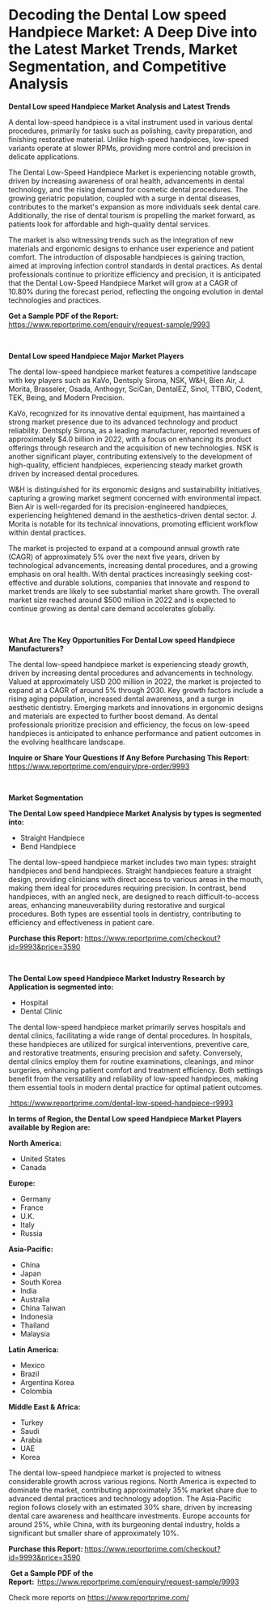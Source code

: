 <p><h1>Decoding the Dental Low speed Handpiece Market: A Deep Dive into the Latest Market Trends, Market Segmentation, and Competitive Analysis</h1></p><p><strong>Dental Low speed Handpiece Market Analysis and Latest Trends</strong></p>
<p><p>A dental low-speed handpiece is a vital instrument used in various dental procedures, primarily for tasks such as polishing, cavity preparation, and finishing restorative material. Unlike high-speed handpieces, low-speed variants operate at slower RPMs, providing more control and precision in delicate applications.</p><p>The Dental Low-Speed Handpiece Market is experiencing notable growth, driven by increasing awareness of oral health, advancements in dental technology, and the rising demand for cosmetic dental procedures. The growing geriatric population, coupled with a surge in dental diseases, contributes to the market's expansion as more individuals seek dental care. Additionally, the rise of dental tourism is propelling the market forward, as patients look for affordable and high-quality dental services.</p><p>The market is also witnessing trends such as the integration of new materials and ergonomic designs to enhance user experience and patient comfort. The introduction of disposable handpieces is gaining traction, aimed at improving infection control standards in dental practices. As dental professionals continue to prioritize efficiency and precision, it is anticipated that the Dental Low-Speed Handpiece Market will grow at a CAGR of 10.80% during the forecast period, reflecting the ongoing evolution in dental technologies and practices.</p></p>
<p><strong>Get a Sample PDF of the Report:&nbsp;</strong> <a href="https://www.reportprime.com/enquiry/request-sample/9993?utm_campaign=3364&utm_medium=2&utm_source=Github&utm_content=ia&utm_term=20032025&utm_id=dental-low-speed-handpiece">https://www.reportprime.com/enquiry/request-sample/9993</a></p>
<p>&nbsp;</p>
<p><strong>Dental Low speed Handpiece Major Market Players</strong></p>
<p><p>The dental low-speed handpiece market features a competitive landscape with key players such as KaVo, Dentsply Sirona, NSK, W&H, Bien Air, J. Morita, Brasseler, Osada, Anthogyr, SciCan, DentalEZ, Sinol, TTBIO, Codent, TEK, Being, and Modern Precision. </p><p>KaVo, recognized for its innovative dental equipment, has maintained a strong market presence due to its advanced technology and product reliability. Dentsply Sirona, as a leading manufacturer, reported revenues of approximately $4.0 billion in 2022, with a focus on enhancing its product offerings through research and the acquisition of new technologies. NSK is another significant player, contributing extensively to the development of high-quality, efficient handpieces, experiencing steady market growth driven by increased dental procedures.</p><p>W&H is distinguished for its ergonomic designs and sustainability initiatives, capturing a growing market segment concerned with environmental impact. Bien Air is well-regarded for its precision-engineered handpieces, experiencing heightened demand in the aesthetics-driven dental sector. J. Morita is notable for its technical innovations, promoting efficient workflow within dental practices.</p><p>The market is projected to expand at a compound annual growth rate (CAGR) of approximately 5% over the next five years, driven by technological advancements, increasing dental procedures, and a growing emphasis on oral health. With dental practices increasingly seeking cost-effective and durable solutions, companies that innovate and respond to market trends are likely to see substantial market share growth. The overall market size reached around $500 million in 2022 and is expected to continue growing as dental care demand accelerates globally.</p></p>
<p>&nbsp;</p>
<p><strong>What Are The Key Opportunities For Dental Low speed Handpiece Manufacturers?</strong></p>
<p><p>The dental low-speed handpiece market is experiencing steady growth, driven by increasing dental procedures and advancements in technology. Valued at approximately USD 200 million in 2022, the market is projected to expand at a CAGR of around 5% through 2030. Key growth factors include a rising aging population, increased dental awareness, and a surge in aesthetic dentistry. Emerging markets and innovations in ergonomic designs and materials are expected to further boost demand. As dental professionals prioritize precision and efficiency, the focus on low-speed handpieces is anticipated to enhance performance and patient outcomes in the evolving healthcare landscape.</p></p>
<p><strong>Inquire or Share Your Questions If Any Before Purchasing This Report:</strong> <a href="https://www.reportprime.com/enquiry/pre-order/9993?utm_campaign=3364&utm_medium=2&utm_source=Github&utm_content=ia&utm_term=20032025&utm_id=dental-low-speed-handpiece">https://www.reportprime.com/enquiry/pre-order/9993</a></p>
<p>&nbsp;</p>
<p><strong>Market Segmentation</strong></p>
<p><strong>The Dental Low speed Handpiece Market Analysis by types is segmented into:</strong></p>
<p><ul><li>Straight Handpiece</li><li>Bend Handpiece</li></ul></p>
<p><p>The dental low-speed handpiece market includes two main types: straight handpieces and bend handpieces. Straight handpieces feature a straight design, providing clinicians with direct access to various areas in the mouth, making them ideal for procedures requiring precision. In contrast, bend handpieces, with an angled neck, are designed to reach difficult-to-access areas, enhancing maneuverability during restorative and surgical procedures. Both types are essential tools in dentistry, contributing to efficiency and effectiveness in patient care.</p></p>
<p><strong>Purchase this Report:&nbsp;</strong><a href="https://www.reportprime.com/checkout?id=9993&price=3590&utm_campaign=3364&utm_medium=2&utm_source=Github&utm_content=ia&utm_term=20032025&utm_id=dental-low-speed-handpiece">https://www.reportprime.com/checkout?id=9993&price=3590</a></p>
<p>&nbsp;</p>
<p><strong>The Dental Low speed Handpiece Market Industry Research by Application is segmented into:</strong></p>
<p><ul><li>Hospital</li><li>Dental Clinic</li></ul></p>
<p><p>The dental low-speed handpiece market primarily serves hospitals and dental clinics, facilitating a wide range of dental procedures. In hospitals, these handpieces are utilized for surgical interventions, preventive care, and restorative treatments, ensuring precision and safety. Conversely, dental clinics employ them for routine examinations, cleanings, and minor surgeries, enhancing patient comfort and treatment efficiency. Both settings benefit from the versatility and reliability of low-speed handpieces, making them essential tools in modern dental practice for optimal patient outcomes.</p></p>
<p><a href="https://www.reportprime.com/dental-low-speed-handpiece-r9993?utm_campaign=3364&utm_medium=2&utm_source=Github&utm_content=ia&utm_term=20032025&utm_id=dental-low-speed-handpiece">&nbsp;https://www.reportprime.com/dental-low-speed-handpiece-r9993</a></p>
<p><strong>In terms of Region, the Dental Low speed Handpiece Market Players available by Region are:</strong></p>
<p>
    <p> <strong> North America: </strong>
        <ul>
            <li>United States</li>
            <li>Canada</li>
        </ul>
        </p> 
    <p> <strong> Europe: </strong>
        <ul>
            <li>Germany</li>
            <li>France</li>
            <li>U.K.</li>
            <li>Italy</li>
            <li>Russia</li>
        </ul>
        </p> 
    <p> <strong> Asia-Pacific: </strong>
        <ul>
            <li>China</li>
            <li>Japan</li>
            <li>South Korea</li>
            <li>India</li>
            <li>Australia</li>
            <li>China Taiwan</li>
            <li>Indonesia</li>
            <li>Thailand</li>
            <li>Malaysia</li>
        </ul>
        </p> 
    <p> <strong> Latin America: </strong>
        <ul>
            <li>Mexico</li>
            <li>Brazil</li>
            <li>Argentina Korea</li>
            <li>Colombia</li>
        </ul>
        </p> 
    <p> <strong> Middle East & Africa: </strong>
        <ul>
            <li>Turkey</li>
            <li>Saudi</li>
            <li>Arabia</li>
            <li>UAE</li>
            <li>Korea</li>
        </ul>
    </p>
    </p>
<p><p>The dental low-speed handpiece market is projected to witness considerable growth across various regions. North America is expected to dominate the market, contributing approximately 35% market share due to advanced dental practices and technology adoption. The Asia-Pacific region follows closely with an estimated 30% share, driven by increasing dental care awareness and healthcare investments. Europe accounts for around 25%, while China, with its burgeoning dental industry, holds a significant but smaller share of approximately 10%.</p></p>
<p><strong>Purchase this Report: </strong><a href="https://www.reportprime.com/checkout?id=9993&price=3590&utm_campaign=3364&utm_medium=2&utm_source=Github&utm_content=ia&utm_term=20032025&utm_id=dental-low-speed-handpiece">https://www.reportprime.com/checkout?id=9993&price=3590</a></p>
<p>&nbsp;<strong>Get a Sample PDF of the Report:&nbsp;&nbsp;</strong><a href="https://www.reportprime.com/enquiry/request-sample/9993?utm_campaign=3364&utm_medium=2&utm_source=Github&utm_content=ia&utm_term=20032025&utm_id=dental-low-speed-handpiece">https://www.reportprime.com/enquiry/request-sample/9993</a></p>
<p><strong></strong></p>
<p>Check more reports on <a href="https://www.reportprime.com/?utm_campaign=3364&utm_medium=2&utm_source=Github&utm_content=ia&utm_term=20032025&utm_id=dental-low-speed-handpiece">https://www.reportprime.com/</a></p>